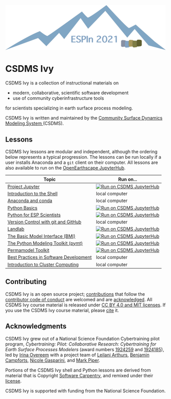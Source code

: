 ![Ivy logo](./media/logo.png)

# CSDMS Ivy

CSDMS Ivy is a collection of instructional materials on

* modern, collaborative, scientific software development
* use of community cyberinfrastructure tools

for scientists specializing in earth surface process modeling.

CSDMS Ivy is
written and maintained by the
[Community Surface Dynamics Modeling System ](https://csdms.colorado.edu)(CSDMS).

## Lessons

CSDMS Ivy lessons are modular and independent,
although the ordering below represents a typical progression.
The lessons can be run locally
if a user installs Anaconda and a `git` client on their computer.
All lessons are also available to run
on the [OpenEarthscape JupyterHub][jhub].

| Topic | Run on...
| ----- | ---------
| [Project Jupyter][notebook] | [![Run on CSDMS JupyterHub][badge]][hub-notebook]
| [Introduction to the Shell][shell] | local computer
| [Anaconda and conda][conda] | local computer
| [Python Basics][python] | [![Run on CSDMS JupyterHub][badge]][hub-python]
| [Python for ESP Scientists][python] | [![Run on CSDMS JupyterHub][badge]][hub-python]
| [Version Control with git and GitHub][git] | local computer
| [Landlab][landlab] | [![Run on CSDMS JupyterHub][badge]][hub-landlab]
| [The Basic Model Interface (BMI)][bmi] | [![Run on CSDMS JupyterHub][badge]][hub-bmi]
| [The Python Modeling Toolkit (pymt)][pymt] | [![Run on CSDMS JupyterHub][badge]][hub-pymt]
| [Permamodel Toolkit][permamodel] | [![Run on CSDMS JupyterHub][badge]][hub-permamodel]
| [Best Practices in Software Development][best-practices] | local computer
| [Introduction to Cluster Computing][hpc] | local computer

## Contributing

CSDMS Ivy is an open source project;
[contributions](./CONTRIBUTING.rst) that follow
the [contributor code of conduct](./CODE-OF-CONDUCT.rst) are welcomed
and are [acknowledged](./AUTHORS.rst).
All CSDMS Ivy course material is
released under [CC BY 4.0 and MIT licenses](./LICENSE.md).
If you use the CSDMS Ivy course material,
please [cite](./CITATION.cff) it.

## Acknowledgments

CSDMS Ivy grew out of a National Science Foundation Cybertraining pilot program,
*Cybertraining: Pilot: Collaborative Research:
Cybertraining for Earth Surface Processes Modelers*
(award numbers
[1924259](https://www.nsf.gov/awardsearch/showAward?AWD_ID=1924259) and
[1924185](https://www.nsf.gov/awardsearch/showAward?AWD_ID=1924185)),
led by [Irina Overeem](https://www.colorado.edu/geologicalsciences/irina-overeem)
with a project team of
[Leilani Arthurs](https://www.colorado.edu/geologicalsciences/leilani-arthurs),
[Benjamin Campforts](https://instaar.colorado.edu/people/benjamin-campforts/),
[Nicole Gasparini](https://sse.tulane.edu/eens/faculty/gasparini), and
[Mark Piper](https://instaar.colorado.edu/people/mark-piper/).

Portions of the CSDMS Ivy shell and Python lessons are derived
from material that is Copyright
[Software Carpentry](http://software-carpentry.org),
and remixed under their [license][swc-license].

CSDMS Ivy is supported with funding from the National Science Foundation.


<!-- Links -->

[jhub]: https://csdms.colorado.edu/wiki/JupyterHub
[badge]: https://img.shields.io/badge/CSDMS-JupyterHub-orange.svg
[shell]: ./lessons/shell/index.md
[conda]: ./lessons/conda/index.md
[notebook]: ./lessons/jupyter/general_jupyter_notebook_tutorial.ipynb
[hub-notebook]: https://lab.openearthscape.org/hub/user-redirect/git-pull?repo=https%3A%2F%2Fgithub.com%2Fcsdms%2Fivy&urlpath=lab%2Ftree%2Fivy%2Flessons%2Fjupyter%2Findex.ipynb%3Fautodecode&branch=main
[python]: ./lessons/python/index.ipynb
[hub-python]: https://lab.openearthscape.org/hub/user-redirect/git-pull?repo=https%3A%2F%2Fgithub.com%2Fcsdms%2Fivy&urlpath=lab%2Ftree%2Fivy%2Flessons%2Fpython%2Findex.ipynb%3Fautodecode&branch=main
[git]: ./lessons/git/index.md
[bmi]: ./lessons/bmi/index.ipynb
[hub-bmi]: https://lab.openearthscape.org/hub/user-redirect/git-pull?repo=https%3A%2F%2Fgithub.com%2Fcsdms%2Fivy&urlpath=lab%2Ftree%2Fivy%2Flessons%2Fbmi%2Findex.ipynb%3Fautodecode&branch=main
[landlab]: ./lessons/landlab/index.ipynb
[hub-landlab]: https://lab.openearthscape.org/hub/user-redirect/git-pull?repo=https%3A%2F%2Fgithub.com%2Fcsdms%2Fivy&urlpath=lab%2Ftree%2Fivy%2Flessons%2Flandlab%2Findex.ipynb%3Fautodecode&branch=main
[pymt]: ./lessons/pymt/index.ipynb
[hub-pymt]: https://lab.openearthscape.org/hub/user-redirect/git-pull?repo=https%3A%2F%2Fgithub.com%2Fcsdms%2Fivy&urlpath=lab%2Ftree%2Fivy%2Flessons%2Fpymt%2Findex.ipynb%3Fautodecode&branch=main
[permamodel]: ./lessons/permamodel
[hub-permamodel]: https://lab.openearthscape.org/hub/user-redirect/git-pull?repo=https%3A%2F%2Fgithub.com%2Fcsdms%2Fivy&urlpath=lab%2Ftree%2Fivy%2Flessons%2Fpermamodel%3Fautodecode&branch=main
[best-practices]: ./lessons/best-practices/index.md
[hpc]: ./lessons/hpc/index.md
[swc-license]: https://github.com/swcarpentry/python-novice-inflammation/blob/gh-pages/LICENSE.md
